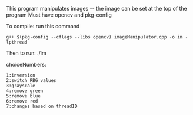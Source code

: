This program manipulates images -- the image can be set at the top of the program
Must have opencv and pkg-config

To compile: run this command

	g++ $(pkg-config --cflags --libs opencv) imageManipulator.cpp -o im -lpthread

Then to run:
	./im <choiceNumber>

choiceNumbers:

	1:inversion
	2:switch RBG values
	3:grayscale
	4:remove green
	5:remove blue
	6:remove red
	7:changes based on threadID



